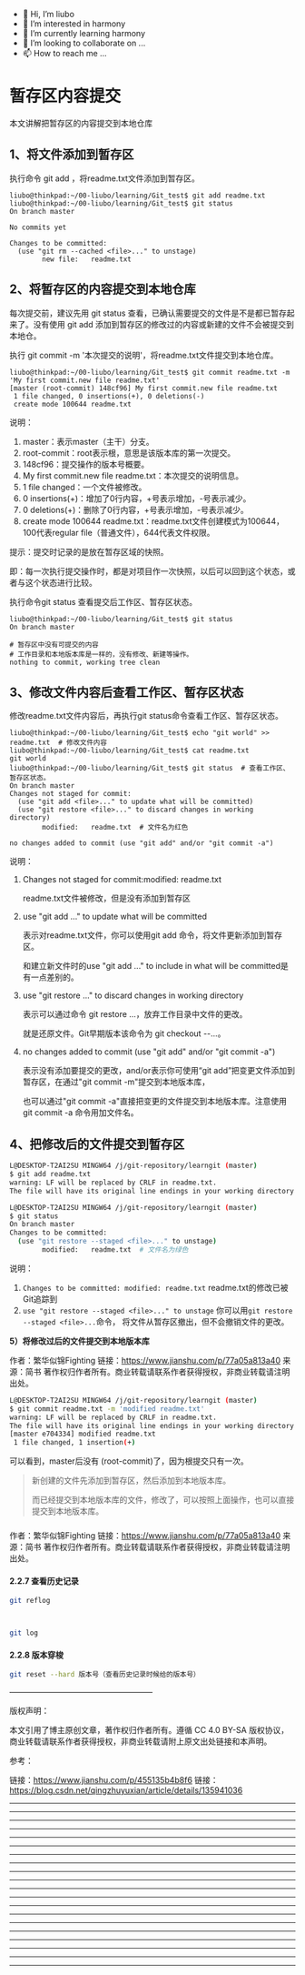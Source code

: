 * 👋 Hi, I’m liubo
* 👀 I’m interested in harmony
* 🌱 I’m currently learning harmony
* 💞️ I’m looking to collaborate on ...
* 📫 How to reach me ...





# 暂存区内容提交

本文讲解把暂存区的内容提交到本地仓库



## 1、将文件添加到暂存区

执行命令 git add ，将readme.txt文件添加到暂存区。

```shell
liubo@thinkpad:~/00-liubo/learning/Git_test$ git add readme.txt
liubo@thinkpad:~/00-liubo/learning/Git_test$ git status
On branch master

No commits yet

Changes to be committed:
  (use "git rm --cached <file>..." to unstage)
        new file:   readme.txt

```



## 2、将暂存区的内容提交到本地仓库

每次提交前，建议先用 git status 查看，已确认需要提交的文件是不是都已暂存起来了。没有使用 git add 添加到暂存区的修改过的内容或新建的文件不会被提交到本地仓。



执行 git commit -m '本次提交的说明'，将readme.txt文件提交到本地仓库。

```shell
liubo@thinkpad:~/00-liubo/learning/Git_test$ git commit readme.txt -m 'My first commit.new file readme.txt'
[master (root-commit) 148cf96] My first commit.new file readme.txt
 1 file changed, 0 insertions(+), 0 deletions(-)
 create mode 100644 readme.txt
```

说明：

1. master：表示master（主干）分支。
2. root-commit：root表示根，意思是该版本库的第一次提交。
3. 148cf96：提交操作的版本号概要。
4. My first commit.new file readme.txt：本次提交的说明信息。
5. 1 file changed：一个文件被修改。
6. 0 insertions(+)：增加了0行内容，+号表示增加，-号表示减少。
7. 0 deletions(+)：删除了0行内容，+号表示增加，-号表示减少。
8. create mode 100644 readme.txt：readme.txt文件创建模式为100644，100代表regular file（普通文件），644代表文件权限。



提示：提交时记录的是放在暂存区域的快照。

即：每一次执行提交操作时，都是对项目作一次快照，以后可以回到这个状态，或者与这个状态进行比较。



执行命令git status 查看提交后工作区、暂存区状态。

```shell
liubo@thinkpad:~/00-liubo/learning/Git_test$ git status
On branch master

# 暂存区中没有可提交的内容
# 工作目录和本地版本库是一样的，没有修改、新建等操作。
nothing to commit, working tree clean 
```



## 3、修改文件内容后查看工作区、暂存区状态

修改readme.txt文件内容后，再执行git status命令查看工作区、暂存区状态。

```shell
liubo@thinkpad:~/00-liubo/learning/Git_test$ echo "git world" >> readme.txt  # 修改文件内容
liubo@thinkpad:~/00-liubo/learning/Git_test$ cat readme.txt
git world
liubo@thinkpad:~/00-liubo/learning/Git_test$ git status  # 查看工作区、暂存区状态。
On branch master
Changes not staged for commit:
  (use "git add <file>..." to update what will be committed)
  (use "git restore <file>..." to discard changes in working directory)
        modified:   readme.txt  # 文件名为红色

no changes added to commit (use "git add" and/or "git commit -a")
```

说明：

1. Changes not staged for commit:modified: readme.txt

   readme.txt文件被修改，但是没有添加到暂存区

2. use "git add <file>..." to update what will be committed

   表示对readme.txt文件，你可以使用git add <file>命令，将文件更新添加到暂存区。

   和建立新文件时的use "git add <file>..." to include in what will be committed是有一点差别的。

3. use "git restore <file>..." to discard changes in working directory

   表示可以通过命令 git restore <file>...，放弃工作目录中文件的更改。

   就是还原文件。Git早期版本该命令为 git checkout --<file>...。

4. no changes added to commit (use "git add" and/or "git commit -a")

   表示没有添加要提交的更改，and/or表示你可使用“git add”把变更文件添加到暂存区，在通过"git commit -m"提交到本地版本库，

   也可以通过"git commit -a"直接把变更的文件提交到本地版本库。注意使用git commit -a 命令用加文件名。



## 4、把修改后的文件提交到暂存区











```bash
L@DESKTOP-T2AI2SU MINGW64 /j/git-repository/learngit (master)
$ git add readme.txt
warning: LF will be replaced by CRLF in readme.txt.
The file will have its original line endings in your working directory

L@DESKTOP-T2AI2SU MINGW64 /j/git-repository/learngit (master)
$ git status
On branch master
Changes to be committed:
  (use "git restore --staged <file>..." to unstage)
        modified:   readme.txt  # 文件名为绿色
```











说明：

1. `Changes to be committed: modified: readme.txt`
    readme.txt的修改已被Git追踪到
2. `use "git restore --staged <file>..." to unstage`
    你可以用`git restore --staged <file>...`命令，
    将文件从暂存区撤出，但不会撤销文件的更改。

**5）将修改过后的文件提交到本地版本库**

作者：繁华似锦Fighting
链接：https://www.jianshu.com/p/77a05a813a40
来源：简书
著作权归作者所有。商业转载请联系作者获得授权，非商业转载请注明出处。









```bash
L@DESKTOP-T2AI2SU MINGW64 /j/git-repository/learngit (master)
$ git commit readme.txt -m 'modified readme.txt'
warning: LF will be replaced by CRLF in readme.txt.
The file will have its original line endings in your working directory
[master e704334] modified readme.txt
 1 file changed, 1 insertion(+)
```







可以看到，master后没有 (root-commit)了，因为根提交只有一次。

> 新创建的文件先添加到暂存区，然后添加到本地版本库。
>
> 而已经提交到本地版本库的文件，修改了，可以按照上面操作，也可以直接提交到本地版本库。

### 

作者：繁华似锦Fighting
链接：https://www.jianshu.com/p/77a05a813a40
来源：简书
著作权归作者所有。商业转载请联系作者获得授权，非商业转载请注明出处。

















































#### 2.2.7 查看历史记录

```bash
git reflog



git log
```













#### 2.2.8 版本穿梭

```bash
git reset --hard 版本号（查看历史记录时候给的版本号）
```













——————————————————

版权声明：

本文引用了博主原创文章，著作权归作者所有。遵循 CC 4.0 BY-SA 版权协议，商业转载请联系作者获得授权，非商业转载请附上原文出处链接和本声明。



参考：

链接：https://www.jianshu.com/p/455135b4b8f6
链接：https://blog.csdn.net/qingzhuyuxian/article/details/135941036
























---

---

---

---

---

---

---

---

---

---

---

---

---

---

---

---

---

---

---

---













  
